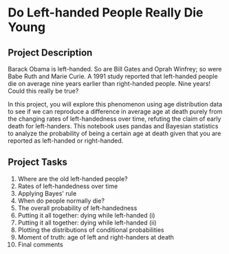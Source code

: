 # Do Left-handed People Really Die Young
 
## Project Description
Barack Obama is left-handed. So are Bill Gates and Oprah Winfrey; so were Babe Ruth and Marie Curie. A 1991 study reported that left-handed people die on average nine years earlier than right-handed people. Nine years! Could this really be true?

In this project, you will explore this phenomenon using age distribution data to see if we can reproduce a difference in average age at death purely from the changing rates of left-handedness over time, refuting the claim of early death for left-handers. This notebook uses pandas and Bayesian statistics to analyze the probability of being a certain age at death given that you are reported as left-handed or right-handed.

## Project Tasks
1. Where are the old left-handed people?
2. Rates of left-handedness over time
3. Applying Bayes' rule
4. When do people normally die?
5. The overall probability of left-handedness
6. Putting it all together: dying while left-handed (i)
7. Putting it all together: dying while left-handed (ii)
8. Plotting the distributions of conditional probabilities
9. Moment of truth: age of left and right-handers at death
10. Final comments
